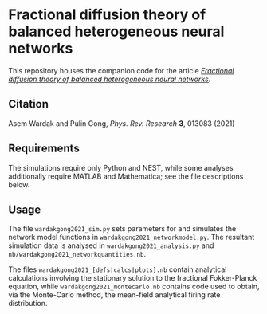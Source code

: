 # Fractional diffusion theory of balanced heterogeneous neural networks

This repository houses the companion code for the article [*Fractional diffusion theory of balanced heterogeneous neural networks*](https://doi.org/10.1103/PhysRevResearch.3.013083).

## Citation
Asem Wardak and Pulin Gong, *Phys. Rev. Research* **3**, 013083 (2021)

## Requirements
The simulations require only Python and NEST, while some analyses additionally require MATLAB and Mathematica; see the file descriptions below.

## Usage
The file `wardakgong2021_sim.py` sets parameters for and simulates the network model functions in `wardakgong2021_networkmodel.py`.
The resultant simulation data is analysed in `wardakgong2021_analysis.py` and `nb/wardakgong2021_networkquantities.nb`.

The files `wardakgong2021_[defs|calcs|plots].nb` contain analytical calculations involving the stationary solution to the fractional Fokker-Planck equation, while `wardakgong2021_montecarlo.nb` contains code used to obtain, via the Monte-Carlo method, the mean-field analytical firing rate distribution.

